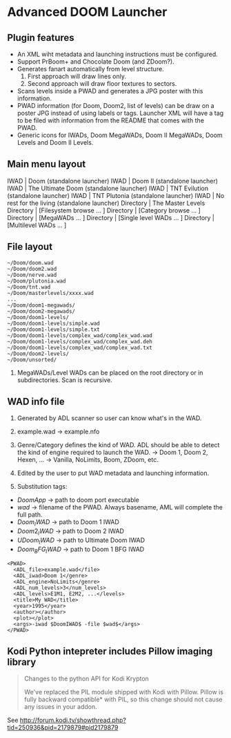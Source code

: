 # Advanced DOOM Launcher #

## Plugin features ##

 * An XML wiht metadata and launching instructions must be configured.
 * Support PrBoom+ and Chocolate Doom (and ZDoom?).
 * Generates fanart automatically from level structure.
   1) First approach will draw lines only.
   2) Second approach will draw floor textures to sectors.
 * Scans levels inside a PWAD and generates a JPG poster with this information.
 * PWAD information (for Doom, Doom2, list of levels) can be draw on a poster JPG instead of 
   using labels or tags. Launcher XML will have a <plot> tag to be filed with information from the
   README that comes with the PWAD.
 * Generic icons for IWADs, Doom MegaWADs, Doom II MegaWADs, Doom Levels and Doom II Levels.

## Main menu layout ##

IWAD      | Doom (standalone launcher)
IWAD      | Doom II (standalone launcher)
IWAD      | The Ultimate Doom (standalone launcher)
IWAD      | TNT Evilution (standalone launcher)
IWAD      | TNT Plutonia (standalone launcher)
IWAD      | No rest for the living (standalone launcher)
Directory | The Master Levels
Directory | [Filesystem browse ... ]
Directory | [Category browse ... ]
Directory | [MegaWADs ... ]
Directory | [Single level WADs ... ]
Directory | [Multilevel WADs ... ]

## File layout ##

```
~/Doom/doom.wad
~/Doom/doom2.wad
~/Doom/nerve.wad
~/Doom/plutonia.wad
~/Doom/tnt.wad
~/Doom/masterlevels/xxxx.wad
...
~/Doom/doom1-megawads/
~/Doom/doom2-megawads/
~/Doom/doom1-levels/
~/Doom/doom1-levels/simple.wad
~/Doom/doom1-levels/simple.txt
~/Doom/doom1-levels/complex_wad/complex_wad.wad
~/Doom/doom1-levels/complex_wad/complex_wad.deh
~/Doom/doom1-levels/complex_wad/complex_wad.txt
~/Doom/doom2-levels/
~/Doom/unsorted/
```

 1) MegaWADs/Level WADs can be placed on the root directory or in subdirectories. Scan is
    recursive.

## WAD info file ##
 
 1) Generated by ADL scanner so user can know what's in the WAD.
 2) example.wad -> example.nfo
 3) Genre/Category defines the kind of WAD. ADL should be able to detect the kind of engine required
    to launch the WAD.
    <iwad>   -> Doom 1, Doom 2, Hexen, ...
    <engine> -> Vanilla, NoLimits, Boom, ZDoom, etc.

 1) Edited by the user to put WAD metadata and launching information.
 3) Substitution tags:
   * $DoomApp$       -> path to doom port executable
   * $wad$           -> filename of the PWAD. Always basename, AML will complete the full path.
   * $Doom_IWAD$     -> path to Doom 1 IWAD
   * $Doom2_IWAD$    -> path to Doom 2 IWAD
   * $UDoom_IWAD$    -> path to Ultimate Doom IWAD
   * $Doom_BFG_IWAD$ -> path to Doom 1 BFG IWAD

```
<PWAD>
  <ADL_file>example.wad</file>
  <ADL_iwad>Doom 1</genre>
  <ADL_engine>NoLimits</genre>
  <ADL_num_levels>3</num_levels>
  <ADL_levels>E1M1, E2M2, ...</levels>
  <title>My WAD</title>
  <year>1995</year>
  <author></author>
  <plot></plot>
  <args>-iwad $DoomIWAD$ -file $wad$</args>
</PWAD>
```

## Kodi Python intepreter includes Pillow imaging library ##

> Changes to the python API for Kodi Krypton
>
> We've replaced the PIL module shipped with Kodi with Pillow.
> Pillow is fully backward compatible* with PIL, so this change should not cause any issues in your addon.

See http://forum.kodi.tv/showthread.php?tid=250936&pid=2179879#pid2179879
